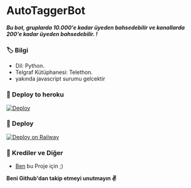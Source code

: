 # AutoTaggerBot
_**Bu bot, gruplarda 10.000'e kadar üyeden bahsedebilir ve kanallarda 200'e kadar üyeden bahsedebilir. !**_

### 🏷 Bilgi
- Dil: Python.
- Telgraf Kütüphanesi: Telethon.
- yakında javascript surumu gelcektir

### 🚀 Deploy to heroku
[![Deploy](https://www.herokucdn.com/deploy/button.svg)](https://heroku.com/deploy?template=https://github.com/herlockexe/AutoTaggerTR)

### 🚀 Deploy 
[![Deploy on Railway](https://railway.app/button.svg)](https://railway.app/new/template?template=https%3A%2F%2Fgithub.com%2FGecebird%2Fbosss&plugins=postgresql&envs=TOKEN%2CAPP_ID%2CAPI_HASH) 

### 🎯 Krediler ve Diğer
- [Ben](https://t.me/mutsuz_panda) bu Proje için ;)

**Beni Github'dan takip etmeyi unutmayın ✌️**
